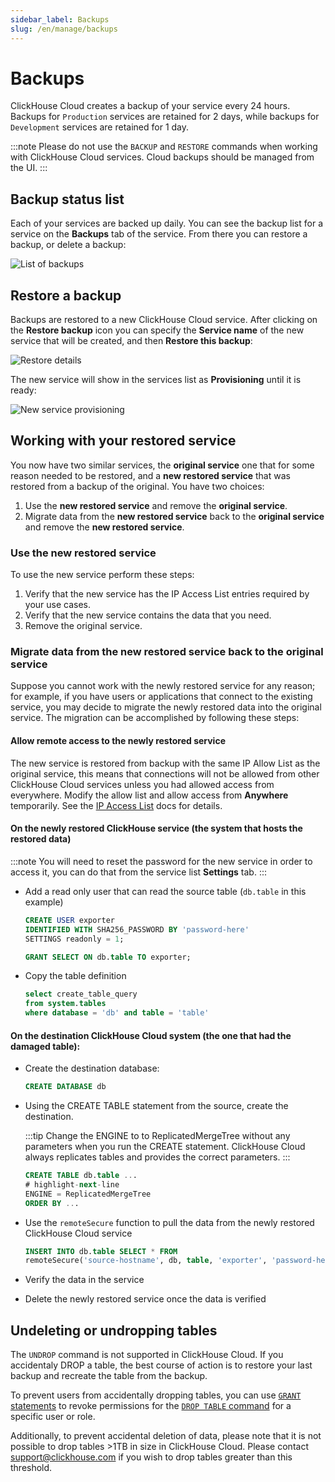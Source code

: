 ```yaml
---
sidebar_label: Backups
slug: /en/manage/backups
---
```


# Backups

ClickHouse Cloud creates a backup of your service every 24 hours. Backups for `Production` services are retained for 2 days, while backups for `Development` services are retained for 1 day.

:::note
Please do not use the `BACKUP` and `RESTORE` commands when working with ClickHouse Cloud services. Cloud backups should be managed from the UI.
:::

## Backup status list

Each of your services are backed up daily.  You can see the backup list for a service on the **Backups** tab of the service.  From there you can restore a backup, or delete a backup:

![List of backups](@site/docs/en/_snippets/images/cloud-backup-list.png)

## Restore a backup

Backups are restored to a new ClickHouse Cloud service.  After clicking on the **Restore backup** icon you can specify the **Service name** of the new service that will be created, and then **Restore this backup**:

![Restore details](@site/docs/en/_snippets/images/cloud-backup-restore.png)

The new service will show in the services list as **Provisioning** until it is ready:

![New service provisioning](@site/docs/en/_snippets/images/cloud-backup-new-service.png)

## Working with your restored service

You now have two similar services, the **original service** one that for some reason needed to be restored, and a **new restored service** that was restored from a backup of the original.  You have two choices:

1. Use the **new restored service** and remove the **original service**.
2. Migrate data from the **new restored service** back to the **original service** and remove the **new restored service**.

### Use the **new restored service**

To use the new service perform these steps:

1. Verify that the new service has the IP Access List entries required by your use cases.
1. Verify that the new service contains the data that you need.
1. Remove the original service.

### Migrate data from the **new restored service** back to the **original service**

Suppose you cannot work with the newly restored service for any reason; for example, if you have users or applications that connect to the existing service, you may decide to migrate the newly restored data into the original service.  The migration can be accomplished by following these steps:

#### Allow remote access to the newly restored service

The new service is restored from backup with the same IP Allow List as the original service, this means that connections will not be allowed from other ClickHouse Cloud services unless you had allowed access from everywhere.  Modify the allow list and allow access from **Anywhere** temporarily.  See the [IP Access List](/docs/en/cloud/security/ip-access-list.md) docs for details.

#### On the newly restored ClickHouse service (the system that hosts the restored data)

:::note
You will need to reset the password for the new service in order to access it, you can do that from the service list **Settings** tab.
:::

- Add a read only user that can read the source table (`db.table` in this example)
  ```sql
  CREATE USER exporter
  IDENTIFIED WITH SHA256_PASSWORD BY 'password-here'
  SETTINGS readonly = 1;
  ```

  ```sql
  GRANT SELECT ON db.table TO exporter;
  ```

- Copy the table definition
  ```sql
  select create_table_query
  from system.tables
  where database = 'db' and table = 'table'
  ```

#### On the destination ClickHouse Cloud system (the one that had the damaged table):

- Create the destination database:
  ```sql
  CREATE DATABASE db
  ```

- Using the CREATE TABLE statement from the source, create the destination.

  :::tip
  Change the ENGINE to to ReplicatedMergeTree without any parameters when you run the CREATE statement.  ClickHouse Cloud always replicates tables and provides the correct parameters.
  :::

  ```sql
  CREATE TABLE db.table ...
  # highlight-next-line
  ENGINE = ReplicatedMergeTree
  ORDER BY ...
  ```

- Use the `remoteSecure` function to pull the data from the newly restored ClickHouse Cloud service

  ```sql
  INSERT INTO db.table SELECT * FROM
  remoteSecure('source-hostname', db, table, 'exporter', 'password-here')
  ```

- Verify the data in the service
- Delete the newly restored service once the data is verified

## Undeleting or undropping tables

The `UNDROP` command is not supported in ClickHouse Cloud. If you accidentaly DROP a table, the best course of action is to restore your last backup and recreate the table from the backup. 

To prevent users from accidentally dropping tables, you can use [`GRANT` statements](/docs/en/sql-reference/statements/grant) to revoke permissions for the [`DROP TABLE` command](/docs/en/sql-reference/statements/drop#drop-table) for a specific user or role.

Additionally, to prevent accidental deletion of data, please note that it is not possible to drop tables >1TB in size in ClickHouse Cloud. Please contact support@clickhouse.com if you wish to drop tables greater than this threshold.
